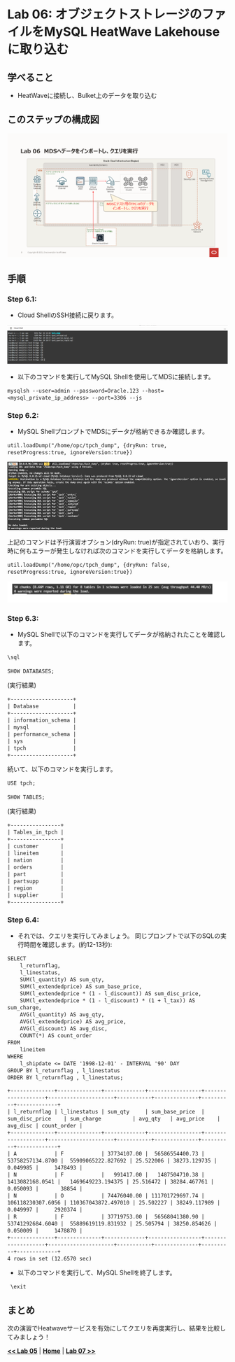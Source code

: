 # Lab 06: オブジェクトストレージのファイルをMySQL HeatWave Lakehouseに取り込む

## 学べること
- HeatWaveに接続し、Bulket上のデータを取り込む

## このステップの構成図
![](./images/Lab06.PNG)

## 手順

### **Step 6.1:**
- Cloud ShellのSSH接続に戻ります。

![](./images/HW35_hw.png)

- 以下のコマンドを実行してMySQL Shellを使用してMDSに接続します。
```
mysqlsh --user=admin --password=Oracle.123 --host=<mysql_private_ip_address> --port=3306 --js
```

### **Step 6.2:**
- MySQL ShellプロンプトでMDSにデータが格納できるか確認します。
```
util.loadDump("/home/opc/tpch_dump", {dryRun: true, resetProgress:true, ignoreVersion:true})
```
![](./images/HW36_hw.png)

上記のコマンドは予行演習オプション(dryRun: true)が指定されていおり、実行時に何もエラーが発生しなければ次のコマンドを実行してデータを格納します。
```
util.loadDump("/home/opc/tpch_dump", {dryRun: false, resetProgress:true, ignoreVersion:true})
```
![](./images/HW37_hw.png)

### **Step 6.3:**
- MySQL Shellで以下のコマンドを実行してデータが格納されたことを確認します。

```
\sql

SHOW DATABASES;
```
(実行結果)
```
+--------------------+
| Database           |
+--------------------+
| information_schema |
| mysql              |
| performance_schema |
| sys                |
| tpch               |
+--------------------+
```
続いて、以下のコマンドを実行します。
```
USE tpch;

SHOW TABLES;
```
(実行結果)
```
+----------------+
| Tables_in_tpch |
+----------------+
| customer       |
| lineitem       |
| nation         |
| orders         |
| part           |
| partsupp       |
| region         |
| supplier       |
+----------------+
```

### **Step 6.4:**
- それでは、クエリを実行してみましょう。 
同じプロンプトで以下のSQLの実行時間を確認します。(約12-13秒):
```
SELECT
    l_returnflag,
    l_linestatus,
    SUM(l_quantity) AS sum_qty,
    SUM(l_extendedprice) AS sum_base_price,
    SUM(l_extendedprice * (1 - l_discount)) AS sum_disc_price,
    SUM(l_extendedprice * (1 - l_discount) * (1 + l_tax)) AS sum_charge,
    AVG(l_quantity) AS avg_qty,
    AVG(l_extendedprice) AS avg_price,
    AVG(l_discount) AS avg_disc,
    COUNT(*) AS count_order
FROM
    lineitem
WHERE
    l_shipdate <= DATE '1998-12-01' - INTERVAL '90' DAY
GROUP BY l_returnflag , l_linestatus
ORDER BY l_returnflag , l_linestatus;
```
```
+--------------+--------------+-------------+-----------------+-------------------+---------------------+-----------+--------------+----------+-------------+
| l_returnflag | l_linestatus | sum_qty     | sum_base_price  | sum_disc_price    | sum_charge          | avg_qty   | avg_price    | avg_disc | count_order |
+--------------+--------------+-------------+-----------------+-------------------+---------------------+-----------+--------------+----------+-------------+
| A            | F            | 37734107.00 |  56586554400.73 |  53758257134.8700 |  55909065222.827692 | 25.522006 | 38273.129735 | 0.049985 |     1478493 |
| N            | F            |   991417.00 |   1487504710.38 |   1413082168.0541 |   1469649223.194375 | 25.516472 | 38284.467761 | 0.050093 |       38854 |
| N            | O            | 74476040.00 | 111701729697.74 | 106118230307.6056 | 110367043872.497010 | 25.502227 | 38249.117989 | 0.049997 |     2920374 |
| R            | F            | 37719753.00 |  56568041380.90 |  53741292684.6040 |  55889619119.831932 | 25.505794 | 38250.854626 | 0.050009 |     1478870 |
+--------------+--------------+-------------+-----------------+-------------------+---------------------+-----------+--------------+----------+-------------+
4 rows in set (12.6570 sec)
```
- 以下のコマンドを実行して、MySQL Shellを終了します。
  
```
 \exit
```

## まとめ
次の演習でHeatwaveサービスを有効にしてクエリを再度実行し、結果を比較してみましょう！


**[<< Lab 05](/Lab05/README.md)** | **[Home](../README.md)** | **[Lab 07 >>](/Lab07/README.md)**
